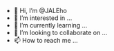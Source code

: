 - 👋 Hi, I’m @JALEho
- 👀 I’m interested in ...
- 🌱 I’m currently learning ...
- 💞️ I’m looking to collaborate on ...
- 📫 How to reach me ...

<!---
JALEho/JALEho is a ✨ special ✨ repository because its `README.md` (this file) appears on your GitHub profile.
You can click the Preview link to take a look at your changes.
--->

